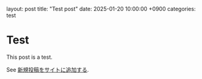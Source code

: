 layout: post
title: "Test post"
date: 2025-01-20 10:00:00 +0900
categories: test

# Test
This post is a test.

See [新規投稿をサイトに追加する](https://docs.github.com/ja/pages/setting-up-a-github-pages-site-with-jekyll/adding-content-to-your-github-pages-site-using-jekyll#adding-a-new-post-to-your-site).
